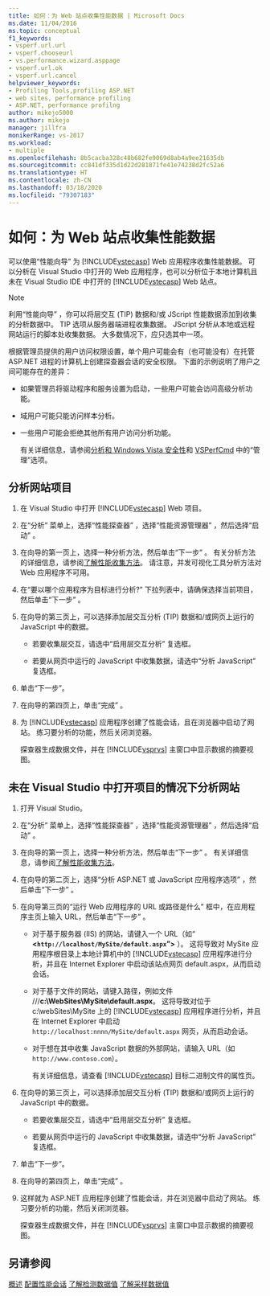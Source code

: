 ```yaml
---
title: 如何：为 Web 站点收集性能数据 | Microsoft Docs
ms.date: 11/04/2016
ms.topic: conceptual
f1_keywords:
- vsperf.url.url
- vsperf.chooseurl
- vs.performance.wizard.asppage
- vsperf.url.ok
- vsperf.url.cancel
helpviewer_keywords:
- Profiling Tools,profiling ASP.NET
- web sites, performance profiling
- ASP.NET, performance profilng
author: mikejo5000
ms.author: mikejo
manager: jillfra
monikerRange: vs-2017
ms.workload:
- multiple
ms.openlocfilehash: 8b5cacba328c48b682fe9069d8ab4a9ee21635db
ms.sourcegitcommit: cc841df335d1d22d281871fe41e74238d2fc52a6
ms.translationtype: HT
ms.contentlocale: zh-CN
ms.lasthandoff: 03/18/2020
ms.locfileid: "79307183"
---
```

# <a name="how-to-collect-performance-data-for-a-web-site"></a>如何：为 Web 站点收集性能数据

可以使用“性能向导”  为 [!INCLUDE[vstecasp](../code-quality/includes/vstecasp_md.md)] Web 应用程序收集性能数据。 可以分析在 Visual Studio 中打开的 Web 应用程序，也可以分析位于本地计算机且未在 Visual Studio IDE 中打开的 [!INCLUDE[vstecasp](../code-quality/includes/vstecasp_md.md)] Web 站点。

> [!NOTE]
> 利用“性能向导”  ，你可以将层交互 (TIP) 数据和/或 JScript 性能数据添加到收集的分析数据中。 TIP 选项从服务器端进程收集数据。 JScript 分析从本地或远程网站运行的脚本处收集数据。 大多数情况下，应只选其中一项。

 根据管理员提供的用户访问权限设置，单个用户可能会有（也可能没有）在托管 ASP.NET 进程的计算机上创建探查器会话的安全权限。 下面的示例说明了用户之间可能存在的差异：

- 如果管理员将驱动程序和服务设置为启动，一些用户可能会访问高级分析功能。

- 域用户可能只能访问样本分析。

- 一些用户可能会拒绝其他所有用户访问分析功能。

  有关详细信息，请参阅[分析和 Windows Vista 安全性](../profiling/profiling-and-windows-vista-security.md)和 [VSPerfCmd](../profiling/vsperfcmd.md) 中的“管理”选项。

## <a name="to-profile-a-web-site-project"></a>分析网站项目

1. 在 Visual Studio 中打开 [!INCLUDE[vstecasp](../code-quality/includes/vstecasp_md.md)] Web 项目。

2. 在“分析”  菜单上，选择“性能探查器”  ，选择“性能资源管理器”  ，然后选择“启动”  。

3. 在向导的第一页上，选择一种分析方法，然后单击“下一步”  。 有关分析方法的详细信息，请参阅[了解性能收集方法](../profiling/understanding-performance-collection-methods.md)。 请注意，并发可视化工具分析方法对 Web 应用程序不可用。

4. 在“要以哪个应用程序为目标进行分析?”  下拉列表中，请确保选择当前项目，然后单击“下一步”  。

5. 在向导的第三页上，可以选择添加层交互分析 (TIP) 数据和/或网页上运行的 JavaScript 中的数据。

    - 若要收集层交互，请选中“启用层交互分析”  复选框。

    - 若要从网页中运行的 JavaScript 中收集数据，请选中“分析 JavaScript”  复选框。

6. 单击“下一步”。 

7. 在向导的第四页上，单击“完成”  。

8. 为 [!INCLUDE[vstecasp](../code-quality/includes/vstecasp_md.md)] 应用程序创建了性能会话，且在浏览器中启动了网站。 练习要分析的功能，然后关闭浏览器。

     探查器生成数据文件，并在 [!INCLUDE[vsprvs](../code-quality/includes/vsprvs_md.md)] 主窗口中显示数据的摘要视图。

## <a name="to-profile-a-web-site-without-opening-a-project-in-visual-studio"></a>未在 Visual Studio 中打开项目的情况下分析网站

1. 打开 Visual Studio。

2. 在“分析”  菜单上，选择“性能探查器”  ，选择“性能资源管理器”  ，然后选择“启动”  。

3. 在向导的第一页上，选择一种分析方法，然后单击“下一步”  。 有关详细信息，请参阅[了解性能收集方法](../profiling/understanding-performance-collection-methods.md)。

4. 在向导的第二页上，选择“分析 ASP.NET 或 JavaScript 应用程序选项”  ，然后单击“下一步”  。

5. 在向导第三页的“运行 Web 应用程序的 URL 或路径是什么”  框中，在应用程序主页上输入 URL，然后单击“下一步”  。

   - 对于基于服务器 (IIS) 的网站，请键入一个 URL（如“ **<`http://localhost/MySite/default.aspx`”>** ）。 这将导致对 MySite 应用程序根目录上本地计算机中的 [!INCLUDE[vstecasp](../code-quality/includes/vstecasp_md.md)] 应用程序进行分析，并且在 Internet Explorer 中启动该站点网页 default.aspx，从而启动会话。

   - 对于基于文件的网站，请键入路径，例如文件 ///**c:\WebSites\MySite\default.aspx**。 这将导致对位于 c:\webSites\MySite 上的 [!INCLUDE[vstecasp](../code-quality/includes/vstecasp_md.md)] 应用程序进行分析，并且在 Internet Explorer 中启动 `http://localhost:nnnn/MySite/default.aspx` 网页，从而启动会话。

   - 对于想在其中收集 JavaScript 数据的外部网站，请输入 URL（如 `http://www.contoso.com`）。

     有关详细信息，请查看 [!INCLUDE[vstecasp](../code-quality/includes/vstecasp_md.md)] 目标二进制文件的属性页。

6. 在向导的第三页上，可以选择添加层交互分析 (TIP) 数据和/或网页上运行的 JavaScript 中的数据。

    - 若要收集层交互，请选中“启用层交互分析”  复选框。

    - 若要从网页中运行的 JavaScript 中收集数据，请选中“分析 JavaScript”  复选框。

7. 单击“下一步”。 

8. 在向导的第四页上，单击“完成”  。

9. 这样就为 ASP.NET 应用程序创建了性能会话，并在浏览器中启动了网站。 练习要分析的功能，然后关闭浏览器。

     探查器生成数据文件，并在 [!INCLUDE[vsprvs](../code-quality/includes/vsprvs_md.md)] 主窗口中显示数据的摘要视图。

## <a name="see-also"></a>另请参阅

[概述](../profiling/overviews-performance-tools.md)
[配置性能会话](../profiling/configuring-performance-sessions.md)
[了解检测数据值](../profiling/understanding-instrumentation-data-values.md)
[了解采样数据值](../profiling/understanding-sampling-data-values.md)
